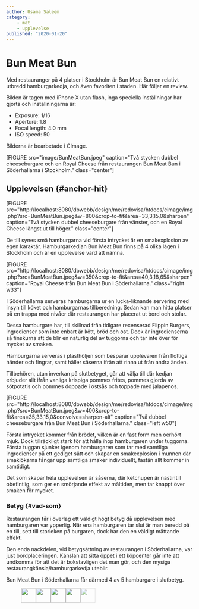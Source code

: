 ```yaml
---
author: Usama Saleem
category:
    - mat
    - upplevelse
published: "2020-01-20"
---
```

Bun Meat Bun
==================================

Med restauranger på 4 platser i Stockholm är Bun Meat Bun en relativt utbredd hamburgarkedja, och även favoriten i staden. Här följer en review.

<!--more-->

Bilden är tagen med iPhone X utan flash, inga speciella inställningar har gjorts och inställningarna är:  
- Exposure: 1/16  
- Aperture: 1.8  
- Focal length: 4.0 mm  
- ISO speed: 50  

Bilderna är bearbetade i CImage.

[FIGURE src="image/BunMeatBun.jpeg" caption="Två stycken dubbel cheeseburgare och en Royal Cheese från restaurangen Bun Meat Bun i Söderhallarna i Stockholm." class="center"]

Upplevelsen {#anchor-hit}
-----------------------------------

[FIGURE src="http://localhost:8080/dbwebb/design/me/redovisa/htdocs/cimage/img.php?src=BunMeatBun.jpeg&w=800&crop-to-fit&area=33,3,15,0&sharpen" caption="Två stycken dubbel cheeseburgare från vänster, och en Royal Cheese längst ut till höger." class="center"]

De till synes små hamburgarna vid första intrycket är en smakexplosion av egen karaktär. Hamburgarkedjan Bun Meat Bun finns på 4 olika lägen i Stockholm och är en upplevelse värd att nämna.

[FIGURE src="http://localhost:8080/dbwebb/design/me/redovisa/htdocs/cimage/img.php?src=BunMeatBun.jpeg&w=350&crop-to-fit&area=40,3,18,65&sharpen" caption="Royal Cheese från Bun Meat Bun i Söderhallarna." class="right w33"]

I Söderhallarna serveras hamburgarna ur en lucka-liknande servering med insyn till köket och hamburgarnas tillberedning. Sedan kan man hitta platser på en trappa med nivåer där restaurangen har placerat ut bord och stolar.

Dessa hamburgare har, till skillnad från tidigare recenserad Flippin Burgers, ingredienser som inte enbart är kött, bröd och ost. Dock är ingredienserna så finskurna att de blir en naturlig del av tuggorna och tar inte över för mycket av smaken.

Hamburgarna serveras i plasthöljen som besparar upplevaren från flottiga händer och fingrar, samt håller såserna ifrån att rinna ut från andra änden.

Tillbehören, utan inverkan på slutbetyget, går att välja till där kedjan erbjuder allt ifrån vanliga krispiga pommes frites, pommes gjorda av sötpotatis och pommes doppade i ostsås och toppade med jalapenos.

[FIGURE src="http://localhost:8080/dbwebb/design/me/redovisa/htdocs/cimage/img.php?src=BunMeatBun.jpeg&w=400&crop-to-fit&area=35,33,15,0&convolve=sharpen-alt" caption="Två dubbel cheeseburgare från Bun Meat Bun i Söderhallarna." class="left w50"]

Första intrycket kommer från brödet, vilken är en fast form men oerhört mjuk. Dock tillräckligt stark för att hålla ihop hamburgaren under tuggorna. Första tuggan sjunker igenom hamburgaren som tar med samtliga ingredienser på ett gediget sätt och skapar en smakexplosion i munnen där smaklökarna fångar upp samtliga smaker individuellt, fastän allt kommer in samtidigt.

Det som skapar hela upplevelsen är såserna, där ketchupen är nästintill obefintlig, som ger en smörjande effekt av måltiden, men tar knappt över smaken för mycket.

### Betyg {#vad-som}

Restaurangen får i överlag ett väldigt högt betyg då upplevelsen med hamburgaren var ypperlig. När ena hamburgaren tar slut är man beredd på en till, sett till storleken på burgaren, dock har den en väldigt mättande effekt.

Den enda nackdelen, vid betygsättning av restaurangen i Söderhallarna, var just bordplaceringen. Känslan att sitta öppet i ett köpcenter går inte att undkomma för att det är bokstavligen det man gör, och den mysiga restaurangkänsla/hamburgarkedja uteblir.

Bun Meat Bun i Söderhallarna får därmed 4 av 5 hamburgare i slutbetyg.

<figure class="figure" style="width: 200px;">
    <img src="image/burger.png" style="width: 40px; height: 40px; float: left;">
    <img src="image/burger.png" style="width: 40px; height: 40px; float: left;">
    <img src="image/burger.png" style="width: 40px; height: 40px; float: left;">
    <img src="image/burger.png" style="width: 40px; height: 40px; float: left;">
    <img src="image/burger.png" style="width: 40px; height: 40px; float: left; opacity: 0.5;">
</figure>
